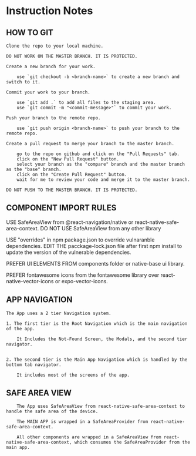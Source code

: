 # Instruction Notes

## HOW TO GIT

    Clone the repo to your local machine.

    DO NOT WORK ON THE MASTER BRANCH. IT IS PROTECTED.

    Create a new branch for your work.

        use `git checkout -b <branch-name>` to create a new branch and switch to it.

    Commit your work to your branch.

        use `git add .` to add all files to the staging area.
        use `git commit -m "<commit-message>"` to commit your work.
    
    Push your branch to the remote repo.
    
        use `git push origin <branch-name>` to push your branch to the remote repo.
    
    Create a pull request to merge your branch to the master branch.
    
        go to the repo on github and click on the "Pull Requests" tab.
        click on the "New Pull Request" button.
        select your branch as the "compare" branch and the master branch as the "base" branch.
        click on the "Create Pull Request" button.
        wait for me to review your code and merge it to the master branch.
    
    DO NOT PUSH TO THE MASTER BRANCH. IT IS PROTECTED.

## COMPONENT IMPORT RULES

USE SafeAreaView from @react-navigation/native or react-native-safe-area-context.
DO NOT USE SafeAreaView from any other library

USE "overrides" in npm package.json to override vulnaranble dependencies.
EDIT THE pacckage-lock.json file after first npm install to update the version of the vulnerable dependencies.

PREFER UI ELEMENTS FROM components folder or native-base ui library.

PREFER fontawesome icons from the fontawesome library over react-native-vector-icons or expo-vector-icons.

## APP NAVIGATION

    The App uses a 2 tier Navigation system.

    1. The first tier is the Root Navigation which is the main navigation of the app.

        It Includes the Not-Found Screen, the Modals, and the second tier navigator.


    2. The second tier is the Main App Navigation which is handled by the bottom tab navigator.

        It includes most of the screens of the app.

## SAFE AREA VIEW

        The App uses SafeAreaView from react-native-safe-area-context to handle the safe area of the device.

        The MAIN APP is wrapped in a SafeAreaProvider from react-native-safe-area-context.

        All other components are wrapped in a SafeAreaView from react-native-safe-area-context, which consumes the SafeAreaProvider from the main app.
